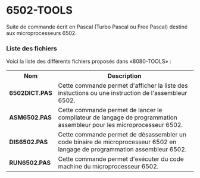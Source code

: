 # 6502-TOOLS
Suite de commande écrit en Pascal (Turbo Pascal ou Free Pascal) destiné aux microprocesseurs 6502. 

<h3>Liste des fichiers</h3>

Voici la liste des différents fichiers proposés dans «8080-TOOLS» :

<table>
		 <tr>
		   <th>Nom</th>
		    <th>Description</th>
		  </tr>
		<tr>
			<td><b>6502DICT.PAS</b></td>
			<td>Cette commande permet d'afficher la liste des instuctions ou une instruction de l'assembleur 6502.</td>
		</tr>  
		<tr>
			<td><b>ASM6502.PAS</b></td>
			<td>Cette commande permet de lancer le compilateur de langage de programmation assembleur pour les microprocesseur 6502.</td>
		</tr>
		<tr>
			<td><b>DIS6502.PAS</b></td>
			<td>Cette commande permet de désassembler un code binaire de microprocesseur 6502 en langage de programmation assembleur 6502.</td>
		</tr>
	  <tr>
		       <td><b>RUN6502.PAS</b></td>
		       <td>Cette commande permet d'exécuter du code machine du microprocesseur 6502.</td>
		</tr>  
</table>
